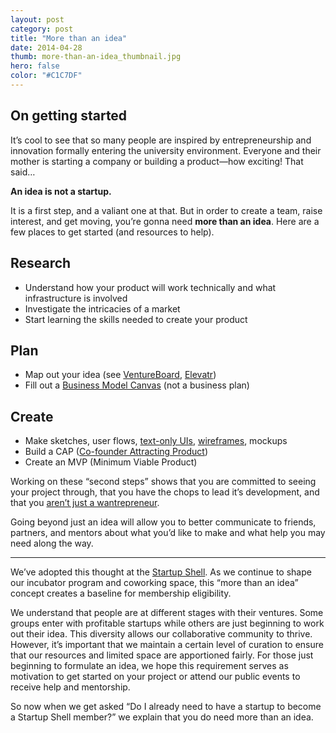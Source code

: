 ```yaml
---
layout: post
category: post
title: "More than an idea"
date: 2014-04-28
thumb: more-than-an-idea_thumbnail.jpg
hero: false
color: "#C1C7DF"
---
```


## On getting started

It’s cool to see that so many people are inspired by entrepreneurship and innovation formally entering the university environment. Everyone and their mother is starting a company or building a product—how exciting! That said…

**An idea is not a startup.**

It is a first step, and a valiant one at that. But in order to create a team, raise interest, and get moving, you’re gonna need **more than an idea**. Here are a few places to get started (and resources to help).

## Research

- Understand how your product will work technically and what infrastructure is involved
- Investigate the intricacies of a market
- Start learning the skills needed to create your product

## Plan
- Map out your idea (see [VentureBoard](https://ventureboard.co/), [Elevatr](https://elevatr.com/))
- Fill out a [Business Model Canvas](https://www.businessmodelgeneration.com/canvas) (not a business plan)

## Create

- Make sketches, user flows, [text-only UIs](https://medium.com/design-ux/26e74d719081), [wireframes](https://webdesign.tutsplus.com/articles/a-beginners-guide-to-wireframing--webdesign-7399), mockups
- Build a CAP ([Co-founder Attracting Product](https://beckwords.com/dont-build-mvp-first-build-co-founder-attracting-product/))
- Create an MVP (Minimum Viable Product)

Working on these “second steps” shows that you are committed to seeing your project through, that you have the chops to lead it’s development, and that you [aren’t just a wantrepreneur](https://www.urbandictionary.com/define.php?term=wantrepreneur).

Going beyond just an idea will allow you to better communicate to friends, partners, and mentors about what you’d like to make and what help you may need along the way.

---

We’ve adopted this thought at the [Startup Shell](https://startupshell.org/). As we continue to shape our incubator program and coworking space, this “more than an idea” concept creates a baseline for membership eligibility.

We understand that people are at different stages with their ventures. Some groups enter with profitable startups while others are just beginning to work out their idea. This diversity allows our collaborative community to thrive. However, it’s important that we maintain a certain level of curation to ensure that our resources and limited space are apportioned fairly. For those just beginning to formulate an idea, we hope this requirement serves as motivation to get started on your project or attend our public events to receive help and mentorship.

So now when we get asked “Do I already need to have a startup to become a Startup Shell member?” we explain that you do need more than an idea.

